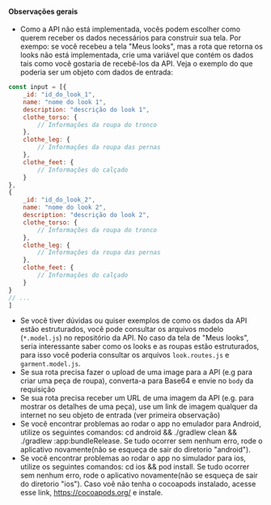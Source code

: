 #### Observações gerais

* Como a API não está implementada, vocês podem escolher como querem receber os dados necessários para construir sua tela. Por exempo: se você recebeu a tela "Meus looks", mas a rota que retorna os looks não está implementada, crie uma variável que contém os dados tais como você gostaria de recebê-los da API. Veja o exemplo do que poderia ser um objeto com dados de entrada:

``` js
const input = [{
    _id: "id_do_look_1",
    name: "nome do look 1",
    description: "descrição do look 1",
    clothe_torso: {
        // Informações da roupa do tronco
    },
    clothe_leg: {
        // Informações da roupa das pernas
    },
    clothe_feet: {
        // Informações do calçado
    }
},
{
    _id: "id_do_look_2",
    name: "nome do look 2",
    description: "descrição do look 2",
    clothe_torso: {
        // Informações da roupa do tronco
    },
    clothe_leg: {
        // Informações da roupa das pernas
    },
    clothe_feet: {
        // Informações do calçado
    }
}
// ...
]
```

* Se você tiver dúvidas ou quiser exemplos de como os dados da API estão estruturados, você pode consultar os arquivos modelo (`*.model.js`) no repositório da API. No caso da tela de "Meus looks", seria interessante saber como os looks e as roupas estão estruturados, para isso você poderia consultar os arquivos `look.routes.js` e `garment.model.js`.
* Se sua rota precisa fazer o upload de uma image para a API (e.g para criar uma peça de roupa), converta-a para Base64 e envie no `body` da requisição
* Se sua rota precisa receber um URL de uma imagem da API (e.g. para mostrar os detalhes de uma peça), use um link de imagem qualquer da internet no seu objeto de entrada (ver primeira observação)
* Se você encontrar problemas ao rodar o app no emulador para Android, utilize os seguintes comandos: cd android && ./gradlew clean && ./gradlew :app:bundleRelease. Se tudo ocorrer sem nenhum erro, rode o aplicativo novamente(não se esqueça de sair do diretorio "android").
* Se você encontrar problemas ao rodar o app no simulador para ios, utilize os seguintes comandos: cd ios && pod install. Se tudo ocorrer sem nenhum erro, rode o aplicativo novamente(não se esqueça de sair do diretorio "ios"). Caso voê não tenha o cocoapods instalado, acesse esse link, https://cocoapods.org/ e instale.
